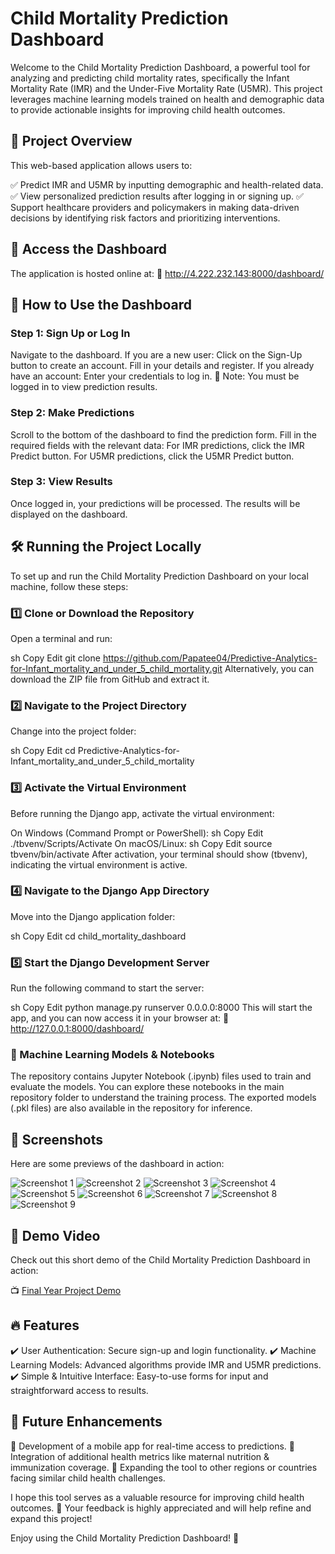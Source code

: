 # Child Mortality Prediction Dashboard
Welcome to the Child Mortality Prediction Dashboard, a powerful tool for analyzing and predicting child mortality rates, specifically the Infant Mortality Rate (IMR) and the Under-Five Mortality Rate (U5MR). This project leverages machine learning models trained on health and demographic data to provide actionable insights for improving child health outcomes.

## 📌 Project Overview
This web-based application allows users to:

✅ Predict IMR and U5MR by inputting demographic and health-related data.
✅ View personalized prediction results after logging in or signing up.
✅ Support healthcare providers and policymakers in making data-driven decisions by identifying risk factors and prioritizing interventions.

## 🚀 Access the Dashboard
The application is hosted online at:
🔗 http://4.222.232.143:8000/dashboard/

## 📝 How to Use the Dashboard
### Step 1: Sign Up or Log In
Navigate to the dashboard.
If you are a new user:
Click on the Sign-Up button to create an account.
Fill in your details and register.
If you already have an account:
Enter your credentials to log in.
📌 Note: You must be logged in to view prediction results.
### Step 2: Make Predictions
Scroll to the bottom of the dashboard to find the prediction form.
Fill in the required fields with the relevant data:
For IMR predictions, click the IMR Predict button.
For U5MR predictions, click the U5MR Predict button.
### Step 3: View Results
Once logged in, your predictions will be processed.
The results will be displayed on the dashboard.

## 🛠 Running the Project Locally
To set up and run the Child Mortality Prediction Dashboard on your local machine, follow these steps:

### 1️⃣ Clone or Download the Repository
Open a terminal and run:

sh
Copy
Edit
git clone https://github.com/Papatee04/Predictive-Analytics-for-Infant_mortality_and_under_5_child_mortality.git
Alternatively, you can download the ZIP file from GitHub and extract it.

### 2️⃣ Navigate to the Project Directory
Change into the project folder:

sh
Copy
Edit
cd Predictive-Analytics-for-Infant_mortality_and_under_5_child_mortality
### 3️⃣ Activate the Virtual Environment
Before running the Django app, activate the virtual environment:

On Windows (Command Prompt or PowerShell):
sh
Copy
Edit
./tbvenv/Scripts/Activate
On macOS/Linux:
sh
Copy
Edit
source tbvenv/bin/activate
After activation, your terminal should show (tbvenv), indicating the virtual environment is active.

### 4️⃣ Navigate to the Django App Directory
Move into the Django application folder:

sh
Copy
Edit
cd child_mortality_dashboard
### 5️⃣ Start the Django Development Server
Run the following command to start the server:

sh
Copy
Edit
python manage.py runserver 0.0.0.0:8000
This will start the app, and you can now access it in your browser at:
🔗 http://127.0.0.1:8000/dashboard/

### 📂 Machine Learning Models & Notebooks
The repository contains Jupyter Notebook (.ipynb) files used to train and evaluate the models.
You can explore these notebooks in the main repository folder to understand the training process.
The exported models (.pkl files) are also available in the repository for inference.

## 📸 Screenshots
Here are some previews of the dashboard in action:

![Screenshot 1](screenshots/1.png)
![Screenshot 2](screenshots/2.png)
![Screenshot 3](screenshots/3.png)
![Screenshot 4](screenshots/4.png)
![Screenshot 5](screenshots/5.png)
![Screenshot 6](screenshots/6.png)
![Screenshot 7](screenshots/7.png)
![Screenshot 8](screenshots/8.png)
![Screenshot 9](screenshots/9.png)


## 🎥 Demo Video
Check out this short demo of the Child Mortality Prediction Dashboard in action:

📺 [Final Year Project Demo](https://github.com/Papatee04/Predictive-Analytics-for-Infant_mortality_and_under_5_child_mortality/blob/main/screenshots/final%20year%20project%20video.mp4)

## 🔥 Features
✔️ User Authentication: Secure sign-up and login functionality.
✔️ Machine Learning Models: Advanced algorithms provide IMR and U5MR predictions.
✔️ Simple & Intuitive Interface: Easy-to-use forms for input and straightforward access to results.

## 🚀 Future Enhancements
🔹 Development of a mobile app for real-time access to predictions.
🔹 Integration of additional health metrics like maternal nutrition & immunization coverage.
🔹 Expanding the tool to other regions or countries facing similar child health challenges.

I hope this tool serves as a valuable resource for improving child health outcomes.
📩 Your feedback is highly appreciated and will help refine and expand this project!

Enjoy using the Child Mortality Prediction Dashboard! 🎯
